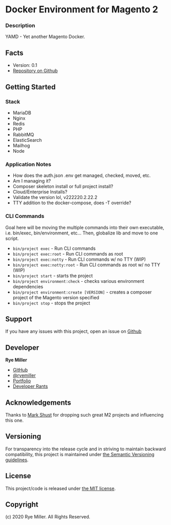 Docker Environment for Magento 2
================================

### Description

YAMD - Yet another Magento Docker.


Facts
-----

 * Version: 0.1
 * [Repository on Github](https://github.com/iods/docker-magento)


Getting Started
---------------

### Stack
 * MariaDB
 * Nginx
 * Redis
 * PHP
 * RabbitMQ
 * ElasticSearch
 * Mailhog
 * Node

### Application Notes

 * How does the auth.json .env get managed, checked, moved, etc.
 * Am I managing it?
 * Composer skeleton install or full project install?
 * Cloud/Enterprise Installs?
 * Validate the version lol, v222220.2.22.2
 * TTY addition to the docker-compose, does -T override? 
 
 
### CLI Commands

Goal here will be moving the multiple commands into their own executable, i.e. bin/exec, bin/environment, etc... Then, globalize lib and move to one script.

 * `bin/project exec` - Run CLI commands
 * `bin/project exec:root` - Run CLI commands as root
 * `bin/project exec:notty` - Run CLI commands w/ no TTY (WIP)
 * `bin/project exec:notty:root` - Run CLI commands as root w/ no TTY (WIP)
 * `bin/project start` - starts the project
 * `bin/project environment:check` - checks various environment dependencies
 * `bin/project environment:create [VERSION]` - creates a composer project of the Magento version specified
 * `bin/project stop` - stops the project


Support
-------

If you have any issues with this project, open an issue on [Github](https://github.com/iods/docker-magento/issues)


Developer
---------

**Rye Miller**

 * [GitHub](http://github.com/iods/)
 * [@ryemiller](https://twitter.com/ryemiller)
 * [Portfolio](https://ryemiller.io)
 * [Developer Rants](http://drkstr.dev)
 

Acknowledgements
----------------

Thanks to [Mark Shust](https://github.com/markshust) for dropping such great M2 projects and influencing this one.


Versioning	
----------

For transparency into the release cycle and in striving to maintain backward compatibility, this project is
maintained under [the Semantic Versioning guidelines](http://semver.org/).


License
-------

This project/code is released under [the MIT license](https://github.com/iods/docker-magento/LICENSE).


Copyright
---------

(c) 2020 Rye Miller. All Rights Reserved.
